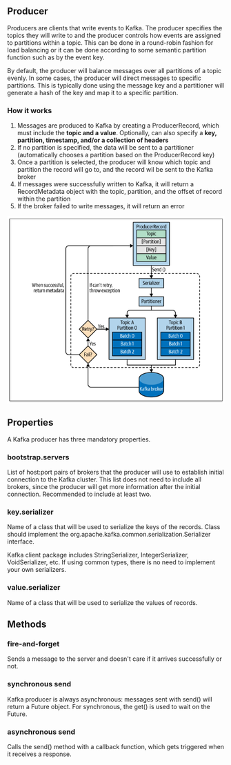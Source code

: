 ## Producer

Producers are clients that write events to Kafka. The producer specifies the topics they will write to and the producer controls how events are assigned to partitions within a topic. This can be done in a round-robin fashion for load balancing or it can be done according to some semantic partition function such as by the event key.

By default, the producer will balance messages over all partitions of a topic evenly. In some cases, the producer will direct messages to specific partitions. This is typically done using the message key and a partitioner will generate a hash of the key and map it to a specific partition.

### How it works

1. Messages are produced to Kafka by creating a ProducerRecord, which must include the **topic and a value**. Optionally, can also specify a **key, partition, timestamp, and/or a collection of headers**
2. If no partition is specified, the data will be sent to a partitioner (automatically chooses a partition based on the ProducerRecord key)
3. Once a partition is selected, the producer will know which topic and partition the record will go to, and the record wil be sent to the Kafka broker
4. If messages were successfully written to Kafka, it will return a RecordMetadata object with the topic, partition, and the offset of record within the partition
5. If the broker failed to write messages, it will return an error

<img src="../../assets/producer.png">

## Properties

A Kafka producer has three mandatory properties.

### bootstrap.servers

List of host:port pairs of brokers that the producer will use to establish initial connection to the Kafka cluster. This list does not need to include all brokers, since the producer will get more information after the initial connection. Recommended to include at least two.

### key.serializer

Name of a class that will be used to serialize the keys of the records. Class should implement the org.apache.kafka.common.serialization.Serializer interface.

Kafka client package includes StringSerializer, IntegerSerializer, VoidSerializer, etc. If using common types, there is no need to implement your own serializers.

### value.serializer

Name of a class that will be used to serialize the values of records.

## Methods

### fire-and-forget

Sends a message to the server and doesn't care if it arrives successfully or not.

### synchronous send

Kafka producer is always asynchronous: messages sent with send() will return a Future object. For synchronous, the get() is used to wait on the Future.

### asynchronous send

Calls the send() method with a callback function, which gets triggered when it receives a response.
